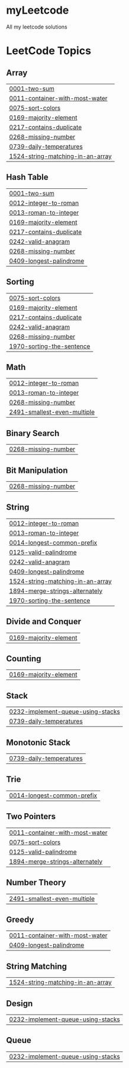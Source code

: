 # myLeetcode
All my leetcode solutions

<!---LeetCode Topics Start-->
# LeetCode Topics
## Array
|  |
| ------- |
| [0001-two-sum](https://github.com/Adehwam21/myLeetcode/tree/master/0001-two-sum) |
| [0011-container-with-most-water](https://github.com/Adehwam21/myLeetcode/tree/master/0011-container-with-most-water) |
| [0075-sort-colors](https://github.com/Adehwam21/myLeetcode/tree/master/0075-sort-colors) |
| [0169-majority-element](https://github.com/Adehwam21/myLeetcode/tree/master/0169-majority-element) |
| [0217-contains-duplicate](https://github.com/Adehwam21/myLeetcode/tree/master/0217-contains-duplicate) |
| [0268-missing-number](https://github.com/Adehwam21/myLeetcode/tree/master/0268-missing-number) |
| [0739-daily-temperatures](https://github.com/Adehwam21/myLeetcode/tree/master/0739-daily-temperatures) |
| [1524-string-matching-in-an-array](https://github.com/Adehwam21/myLeetcode/tree/master/1524-string-matching-in-an-array) |
## Hash Table
|  |
| ------- |
| [0001-two-sum](https://github.com/Adehwam21/myLeetcode/tree/master/0001-two-sum) |
| [0012-integer-to-roman](https://github.com/Adehwam21/myLeetcode/tree/master/0012-integer-to-roman) |
| [0013-roman-to-integer](https://github.com/Adehwam21/myLeetcode/tree/master/0013-roman-to-integer) |
| [0169-majority-element](https://github.com/Adehwam21/myLeetcode/tree/master/0169-majority-element) |
| [0217-contains-duplicate](https://github.com/Adehwam21/myLeetcode/tree/master/0217-contains-duplicate) |
| [0242-valid-anagram](https://github.com/Adehwam21/myLeetcode/tree/master/0242-valid-anagram) |
| [0268-missing-number](https://github.com/Adehwam21/myLeetcode/tree/master/0268-missing-number) |
| [0409-longest-palindrome](https://github.com/Adehwam21/myLeetcode/tree/master/0409-longest-palindrome) |
## Sorting
|  |
| ------- |
| [0075-sort-colors](https://github.com/Adehwam21/myLeetcode/tree/master/0075-sort-colors) |
| [0169-majority-element](https://github.com/Adehwam21/myLeetcode/tree/master/0169-majority-element) |
| [0217-contains-duplicate](https://github.com/Adehwam21/myLeetcode/tree/master/0217-contains-duplicate) |
| [0242-valid-anagram](https://github.com/Adehwam21/myLeetcode/tree/master/0242-valid-anagram) |
| [0268-missing-number](https://github.com/Adehwam21/myLeetcode/tree/master/0268-missing-number) |
| [1970-sorting-the-sentence](https://github.com/Adehwam21/myLeetcode/tree/master/1970-sorting-the-sentence) |
## Math
|  |
| ------- |
| [0012-integer-to-roman](https://github.com/Adehwam21/myLeetcode/tree/master/0012-integer-to-roman) |
| [0013-roman-to-integer](https://github.com/Adehwam21/myLeetcode/tree/master/0013-roman-to-integer) |
| [0268-missing-number](https://github.com/Adehwam21/myLeetcode/tree/master/0268-missing-number) |
| [2491-smallest-even-multiple](https://github.com/Adehwam21/myLeetcode/tree/master/2491-smallest-even-multiple) |
## Binary Search
|  |
| ------- |
| [0268-missing-number](https://github.com/Adehwam21/myLeetcode/tree/master/0268-missing-number) |
## Bit Manipulation
|  |
| ------- |
| [0268-missing-number](https://github.com/Adehwam21/myLeetcode/tree/master/0268-missing-number) |
## String
|  |
| ------- |
| [0012-integer-to-roman](https://github.com/Adehwam21/myLeetcode/tree/master/0012-integer-to-roman) |
| [0013-roman-to-integer](https://github.com/Adehwam21/myLeetcode/tree/master/0013-roman-to-integer) |
| [0014-longest-common-prefix](https://github.com/Adehwam21/myLeetcode/tree/master/0014-longest-common-prefix) |
| [0125-valid-palindrome](https://github.com/Adehwam21/myLeetcode/tree/master/0125-valid-palindrome) |
| [0242-valid-anagram](https://github.com/Adehwam21/myLeetcode/tree/master/0242-valid-anagram) |
| [0409-longest-palindrome](https://github.com/Adehwam21/myLeetcode/tree/master/0409-longest-palindrome) |
| [1524-string-matching-in-an-array](https://github.com/Adehwam21/myLeetcode/tree/master/1524-string-matching-in-an-array) |
| [1894-merge-strings-alternately](https://github.com/Adehwam21/myLeetcode/tree/master/1894-merge-strings-alternately) |
| [1970-sorting-the-sentence](https://github.com/Adehwam21/myLeetcode/tree/master/1970-sorting-the-sentence) |
## Divide and Conquer
|  |
| ------- |
| [0169-majority-element](https://github.com/Adehwam21/myLeetcode/tree/master/0169-majority-element) |
## Counting
|  |
| ------- |
| [0169-majority-element](https://github.com/Adehwam21/myLeetcode/tree/master/0169-majority-element) |
## Stack
|  |
| ------- |
| [0232-implement-queue-using-stacks](https://github.com/Adehwam21/myLeetcode/tree/master/0232-implement-queue-using-stacks) |
| [0739-daily-temperatures](https://github.com/Adehwam21/myLeetcode/tree/master/0739-daily-temperatures) |
## Monotonic Stack
|  |
| ------- |
| [0739-daily-temperatures](https://github.com/Adehwam21/myLeetcode/tree/master/0739-daily-temperatures) |
## Trie
|  |
| ------- |
| [0014-longest-common-prefix](https://github.com/Adehwam21/myLeetcode/tree/master/0014-longest-common-prefix) |
## Two Pointers
|  |
| ------- |
| [0011-container-with-most-water](https://github.com/Adehwam21/myLeetcode/tree/master/0011-container-with-most-water) |
| [0075-sort-colors](https://github.com/Adehwam21/myLeetcode/tree/master/0075-sort-colors) |
| [0125-valid-palindrome](https://github.com/Adehwam21/myLeetcode/tree/master/0125-valid-palindrome) |
| [1894-merge-strings-alternately](https://github.com/Adehwam21/myLeetcode/tree/master/1894-merge-strings-alternately) |
## Number Theory
|  |
| ------- |
| [2491-smallest-even-multiple](https://github.com/Adehwam21/myLeetcode/tree/master/2491-smallest-even-multiple) |
## Greedy
|  |
| ------- |
| [0011-container-with-most-water](https://github.com/Adehwam21/myLeetcode/tree/master/0011-container-with-most-water) |
| [0409-longest-palindrome](https://github.com/Adehwam21/myLeetcode/tree/master/0409-longest-palindrome) |
## String Matching
|  |
| ------- |
| [1524-string-matching-in-an-array](https://github.com/Adehwam21/myLeetcode/tree/master/1524-string-matching-in-an-array) |
## Design
|  |
| ------- |
| [0232-implement-queue-using-stacks](https://github.com/Adehwam21/myLeetcode/tree/master/0232-implement-queue-using-stacks) |
## Queue
|  |
| ------- |
| [0232-implement-queue-using-stacks](https://github.com/Adehwam21/myLeetcode/tree/master/0232-implement-queue-using-stacks) |
<!---LeetCode Topics End-->